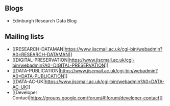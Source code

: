## Blogs ##

 * Edinburgh Research Data Blog

## Mailing lists

 * [[RESEARCH-DATAMAN|https://www.jiscmail.ac.uk/cgi-bin/webadmin?A0=RESEARCH-DATAMAN]]
 * [[DIGITAL-PRESERVATION|https://www.jiscmail.ac.uk/cgi-bin/webadmin?A0=DIGITAL-PRESERVATION]] 
 * [[DATA-PUBLICATION|https://www.jiscmail.ac.uk/cgi-bin/webadmin?A0=DATA-PUBLICATION]]
 * [[DATA-AC-UK|https://www.jiscmail.ac.uk/cgi-bin/webadmin?A0=DATA-AC-UK]]
 * [[Developer Contact|https://groups.google.com/forum/#!forum/developer-contact]]

